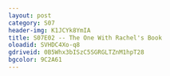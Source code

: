 ```yaml
---
layout: post 
category: S07 
header-img: K1JCYk8YmIA 
title: S07E02 -- The One With Rachel's Book 
oloadid: SVHDC4Xo-q8 
gdriveid: 0B5Whx3bISzC5SGRGLTZnM1hpT28 
bgcolor: 9C2A61
--- 
```

<!--more--> 
